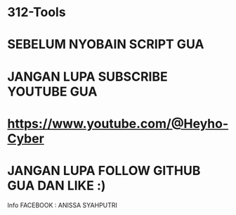 # 312-Tools
# SEBELUM NYOBAIN SCRIPT GUA
# JANGAN LUPA SUBSCRIBE YOUTUBE GUA 
# https://www.youtube.com/@Heyho-Cyber
# JANGAN LUPA FOLLOW GITHUB GUA DAN LIKE :)

Info FACEBOOK : ANISSA SYAHPUTRI 
